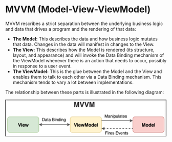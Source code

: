 # MVVM (Model-View-ViewModel)

MVVM rescribes a strict separation between the
underlying business logic and data that drives a program and the rendering of that data:

- **The Model:** This describes the data and how business logic mutates that data.
  Changes in the data will manifest in changes to the View.
- **The View:** This describes how the Model is rendered (its structure, layout, and
  appearance) and will invoke the Data Binding mechanism of the ViewModel
  whenever there is an action that needs to occur, possibly in response to a user
  event.
- **The ViewModel:** This is the glue between the Model and the View and enables
  them to talk to each other via a Data Binding mechanism. This mechanism tends
  to vary a lot between implementations.

The relationship between these parts is illustrated in the following diagram:

![alt text](image.png)
